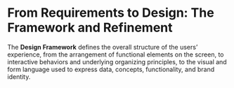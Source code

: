 # From Requirements to Design: The Framework and Refinement

The __Design Framework__ defines the overall structure of the users’ experience, from the arrangement of functional elements on the screen, to interactive behaviors and underlying organizing principles, to the visual and form language used to express data, concepts, functionality, and brand identity.